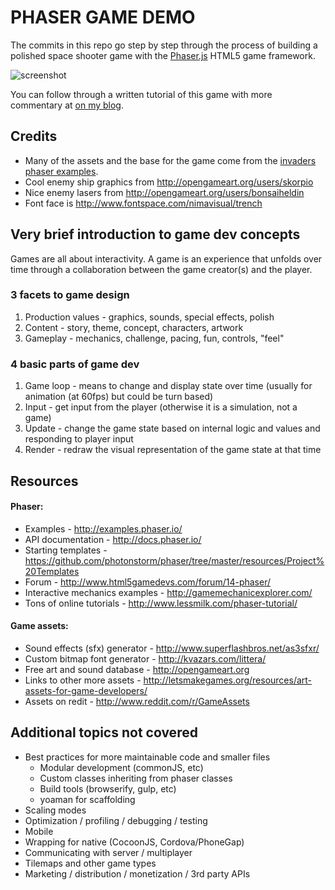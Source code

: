 PHASER GAME DEMO
================
The commits in this repo go step by step through the process of building a polished space shooter game with the [Phaser.js](http://phaser.io) HTML5 game framework.

![screenshot](https://31.media.tumblr.com/f75844fe624ff1126b14e03b33c4cc8a/tumblr_inline_nfm51gCKmu1sbxzuw.png)

You can follow through a written tutorial of this game with more commentary at [on my blog](http://jschomay.tumblr.com/post/103568304133/html5-space-shooter-game-tutorial-with-phaser-js).


Credits
-------
- Many of the assets and the base for the game come from the [invaders phaser examples](http://examples.phaser.io/_site/view_full.html?d=games&f=invaders.js&t=invaders).  
- Cool enemy ship graphics from http://opengameart.org/users/skorpio
- Nice enemy lasers from http://opengameart.org/users/bonsaiheldin
- Font face is http://www.fontspace.com/nimavisual/trench


Very brief introduction to game dev concepts
--------------------------------------------
Games are all about interactivity.  A game is an experience that unfolds over time through a collaboration between the game creator(s) and the player.

### 3 facets to game design

  1.  Production values - graphics, sounds, special effects, polish
  2.  Content - story, theme, concept, characters, artwork
  3.  Gameplay - mechanics, challenge, pacing, fun, controls, "feel"

### 4 basic parts of game dev

  1.  Game loop - means to change and display state over time (usually for animation (at 60fps) but could be turn based) 
  2.  Input - get input from the player (otherwise it is a simulation, not a game)
  3.  Update - change the game state based on internal logic and values and responding to player input
  4.  Render - redraw the visual representation of the game state at that time


Resources
---------
#### Phaser:
- Examples - http://examples.phaser.io/
- API documentation - http://docs.phaser.io/
- Starting templates - https://github.com/photonstorm/phaser/tree/master/resources/Project%20Templates
- Forum - http://www.html5gamedevs.com/forum/14-phaser/
- Interactive mechanics examples - http://gamemechanicexplorer.com/
- Tons of online tutorials - http://www.lessmilk.com/phaser-tutorial/

#### Game assets:
- Sound effects (sfx) generator - http://www.superflashbros.net/as3sfxr/
- Custom bitmap font generator - http://kvazars.com/littera/
- Free art and sound database - http://opengameart.org
- Links to other more assets - http://letsmakegames.org/resources/art-assets-for-game-developers/
- Assets on redit - http://www.reddit.com/r/GameAssets


Additional topics not covered
-----------------------------
- Best practices for more maintainable code and smaller files
  - Modular development (commonJS, etc)
  - Custom classes inheriting from phaser classes
  - Build tools (browserify, gulp, etc)
  - yoaman for scaffolding
- Scaling modes
- Optimization / profiling / debugging / testing
- Mobile
- Wrapping for native (CocoonJS, Cordova/PhoneGap)
- Communicating with server / multiplayer
- Tilemaps and other game types
- Marketing / distribution / monetization / 3rd party APIs



